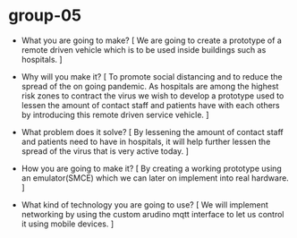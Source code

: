 # group-05

- What you are going to make?
[ We are going to create a prototype of a remote driven vehicle which is to be used inside buildings such as hospitals. ]

- Why will you make it?
[ To promote social distancing and to reduce the spread of the on going pandemic. As hospitals are among the highest risk zones to contract the virus we wish to develop a prototype used to lessen the amount of contact staff and patients have with each others by introducing this remote driven service vehicle. ]

- What problem does it solve?
[ By lessening the amount of contact staff and patients need to have in hospitals, it will help further lessen the spread of the virus that is very active today. ]

- How you are going to make it?
[ By creating a working prototype using an emulator(SMCE) which we can later on implement into real hardware. ]

- What kind of technology you are going to use?
[ We will implement networking by using the custom arudino mqtt interface to let us control it using mobile devices. ]
